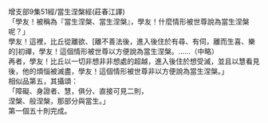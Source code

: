 增支部9集51經/當生涅槃經(莊春江譯)  
「學友！被稱為『當生涅槃、當生涅槃』，學友！什麼情形被世尊說為當生涅槃呢？」  
學友！這裡，比丘從離欲、[離不善法後，進入後住於有尋、有伺，離而生喜、樂的]初禪，學友！這個情形被世尊以方便說為當生涅槃。……（中略）  
再者，學友！比丘以一切非想非非想處的超越，進入後住於想受滅，並且以慧看見後，他的煩惱被滅盡，學友！這個情形被世尊非以方便說為當生涅槃。」  
相似品第五，其攝頌：  
「障礙、身證者、慧，俱分、直接可見二則，  
涅槃、般涅槃，那部分與當生。」  
第一個五十則完成。  
  
  

